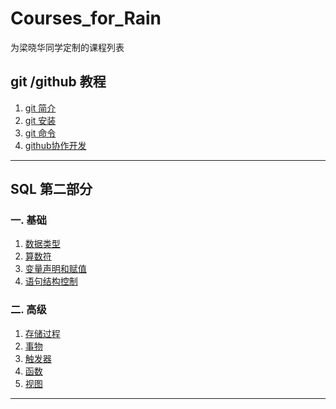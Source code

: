 # Courses_for_Rain
为梁晓华同学定制的课程列表


## git /github 教程

1. [git 简介](/git.md)
2. [git 安装](/git-install.md)
3. [git 命令](/git-command.md)
4. [github协作开发](/github.md)

<hr />

## SQL 第二部分

### 一. 基础
1. [数据类型](/sql/DataType.md)
2. [算数符](/sql/Operator.md)
3. [变量声明和赋值](/sql/Variable.md)
4. [语句结构控制](/sql/Structure-Control.md)

### 二. 高级
1. [存储过程](/sql/Stored-Procedure.md)
2. [事物](/sql/Transaction.md)
3. [触发器](/sql/Trigger.md)
4. [函数](/sql/function.md)
5. [视图](/sql/view.md)

<hr />
